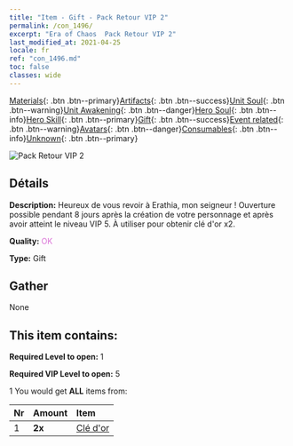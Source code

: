 ```yaml
---
title: "Item - Gift - Pack Retour VIP 2"
permalink: /con_1496/
excerpt: "Era of Chaos  Pack Retour VIP 2"
last_modified_at: 2021-04-25
locale: fr
ref: "con_1496.md"
toc: false
classes: wide
---
```

 [Materials](/ItemsFR/){: .btn .btn--primary}[Artifacts](/ItemsFR/Artifacts/){: .btn .btn--success}[Unit Soul](/ItemsFR/UnitSoul/){: .btn .btn--warning}[Unit Awakening](/ItemsFR/UnitAwakening/){: .btn .btn--danger}[Hero Soul](/ItemsFR/HeroSoul/){: .btn .btn--info}[Hero Skill](/ItemsFR/HeroSkill/){: .btn .btn--primary}[Gift](/ItemsFR/Gift/){: .btn .btn--success}[Event related](/ItemsFR/Events/){: .btn .btn--warning}[Avatars](/ItemsFR/Avatars/){: .btn .btn--danger}[Consumables](/ItemsFR/Consumables/){: .btn .btn--info}[Unknown](/ItemsFR/Unknown/){: .btn .btn--primary}

 ![Pack Retour VIP 2](/images/t/i_905001.png)

## Détails
 **Description:** Heureux de vous revoir à Erathia, mon seigneur ! Ouverture possible pendant 8 jours après la création de votre personnage et après avoir atteint le niveau VIP 5. À utiliser pour obtenir clé d'or x2.

 **Quality:** <span style="color: #DA70D6">OK</span>

 **Type:** Gift

## Gather

  None

## This item contains:

 **Required Level to open:** 1

 **Required VIP Level to open:** 5

 1 You would get **ALL** items  from:

  | Nr | Amount |     Item    |
  |:---|:-------|:------------|
  | 1 |  **2x** | [Clé d'or](/ItemsFR/con_783/) |  | 
